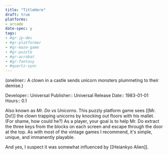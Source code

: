 ```yaml
---
title: "TitleHere"
draft: true
platforms:
- arcade
date-spec: y
tags:
- #gr-jp-dev 
- #gr-platformer 
- #gr-maze-game 
- #gr-puzzle 
- #gr-acrobat 
- #gr-fantasy 
- #quartz-sync
---
```


(oneliner:: A clown in a castle sends unicorn monsters plummeting to their demise.)

Developer:: Universal
Publisher:: Universal
Release Date:: 1983-01-01
Hours:: 0.1

Also known as *Mr. Do vs Unicorns*. This puzzly platform game sees [[Mr. Do!]] the clown trapping unicorns by knocking out floors with his mallet. (For shame, how could he?) As a player, your goal is to help Mr. Do extract the three keys from the blocks on each screen and escape through the door at the top. As with most of the vintage games I recommend, it's simple, unique, and immanently playable.

And yes, I suspect it was somewhat influenced by [[Heiankyo Alien]].